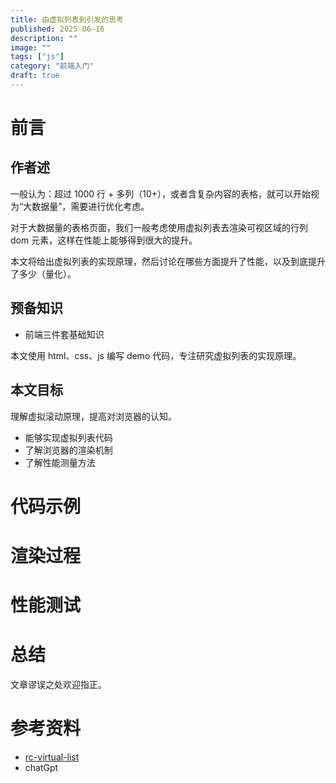 ```yaml
---
title: 由虚拟列表到引发的思考
published: 2025-06-16
description: ""
image: ""
tags: ["js"]
category: "前端入门"
draft: true
---
```


# 前言

## 作者述

一般认为：超过 1000 行 + 多列（10+），或者含复杂内容的表格，就可以开始视为“大数据量”，需要进行优化考虑。

对于大数据量的表格页面，我们一般考虑使用虚拟列表去渲染可视区域的行列 dom 元素，这样在性能上能够得到很大的提升。

本文将给出虚拟列表的实现原理，然后讨论在哪些方面提升了性能，以及到底提升了多少（量化）。

## 预备知识

- 前端三件套基础知识

本文使用 html、css、js 编写 demo 代码，专注研究虚拟列表的实现原理。

## 本文目标

理解虚拟滚动原理，提高对浏览器的认知。

- 能够实现虚拟列表代码
- 了解浏览器的渲染机制
- 了解性能测量方法

# 代码示例

# 渲染过程

# 性能测试

# 总结

文章谬误之处欢迎指正。

# 参考资料

- [rc-virtual-list](https://www.npmjs.com/package/rc-virtual-list)
- chatGpt
